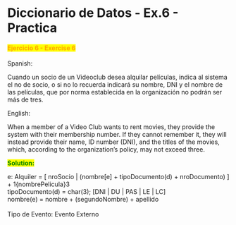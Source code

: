# Diccionario de Datos - Ex.6 - Practica

#### <mark style="color:orange;">Ejercicio 6 - Exercise 6</mark>

Spanish:

Cuando un socio de un Videoclub desea alquilar películas, indica al sistema el no de socio, o si no lo recuerda indicará su nombre, DNI y el nombre de las películas, que por norma establecida en la organización no podrán ser más de tres.

English:

When a member of a Video Club wants to rent movies, they provide the system with their membership number. If they cannot remember it, they will instead provide their name, ID number (DNI), and the titles of the movies, which, according to the organization’s policy, may not exceed three.

<mark style="color:green;">**Solution:**</mark>&#x20;

e: Alquiler = \[ nroSocio | (nombre\[e] + tipoDocumento(d) + nroDocumento) ] + 1{nombrePelicula}3 \
tipoDocumento(d) = char(3); \[DNI | DU | PAS | LE | LC]\
nombre(e) = nombre + (segundoNombre) + apellido\
\
Tipo de Evento: Evento Externo


